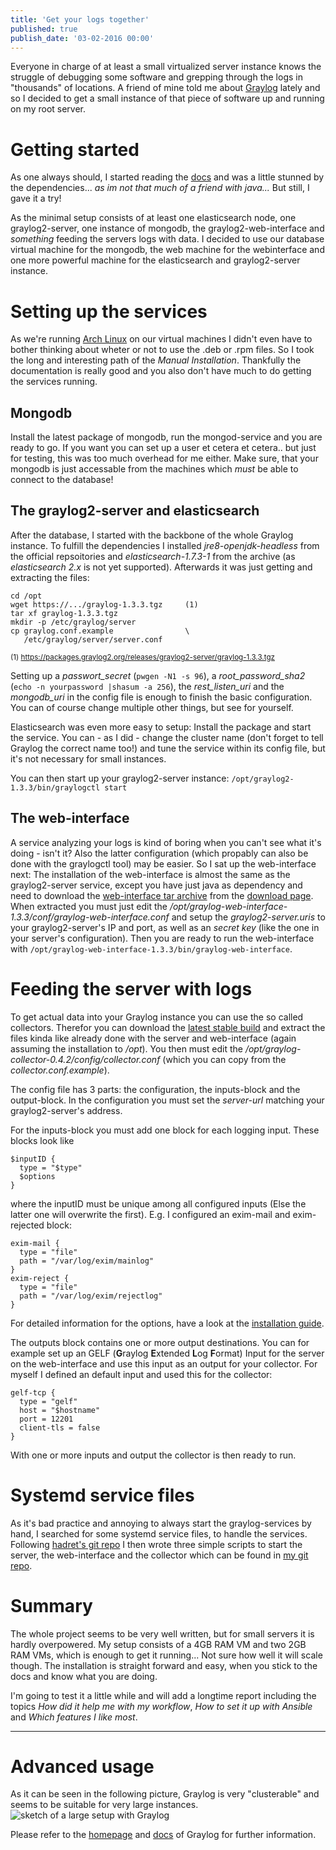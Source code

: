 ```yaml
---
title: 'Get your logs together'
published: true
publish_date: '03-02-2016 00:00'
---
```


Everyone in charge of at least a small virtualized server instance knows the struggle of debugging some software and grepping through the logs in "thousands" of locations.
A friend of mine told me about [Graylog](https://www.graylog.org/) lately and so I decided to get a small instance of that  piece of software up and running on my root server.

# Getting started
As one always should, I started reading the [docs](http://docs.graylog.org/en/2.0/) and was a little stunned by the dependencies... *as im not that much of a friend with java...*
But still, I gave it a try!

As the minimal setup consists of at least one elasticsearch node, one graylog2-server, one instance of mongodb, the graylog2-web-interface and *something* feeding the servers logs with data. I decided to use our database virtual machine for the mongodb, the web machine for the webinterface and one more powerful machine for the elasticsearch and graylog2-server instance.

# Setting up the services
As we're running [Arch Linux](https://www.archlinux.org/) on our virtual machines I didn't even have to bother thinking about wheter or not to use the .deb or .rpm files. So I took the long and interesting path of the *Manual Installation*.
Thankfully the documentation is really good and you also don't have much to do getting the services running.

## Mongodb
Install the latest package of mongodb, run the mongod-service and you are ready to go. If you want you can set up a user et cetera et cetera.. but just for testing, this was too much overhead for me either. Make sure, that your mongodb is just accessable from the machines which *must* be able to connect to the database!

## The graylog2-server and elasticsearch
After the database, I started with the backbone of the whole Graylog instance. To fulfill the dependencies I installed *jre8-openjdk-headless* from the official repsoitories and *elasticsearch-1.7.3-1* from the archive (as *elasticsearch 2.x* is not yet supported). Afterwards it was just getting and extracting the files:

    cd /opt
    wget https://.../graylog-1.3.3.tgz     (1)
    tar xf graylog-1.3.3.tgz
    mkdir -p /etc/graylog/server
    cp graylog.conf.example                \
       /etc/graylog/server/server.conf
<small>(1) https://packages.graylog2.org/releases/graylog2-server/graylog-1.3.3.tgz  </small>

Setting up a *passwort_secret* (`pwgen -N1 -s 96`), a *root_password_sha2* (`echo -n yourpassword |shasum -a 256`), the *rest_listen_uri* and the *mongodb_uri* in the config file is enough to finish the basic configuration. You can of course change multiple other things, but see for yourself.

Elasticsearch was even more easy to setup: Install the package and start the service. You can - as I did - change the cluster name (don't forget to tell Graylog the correct name too!) and tune the service within its config file, but it's not necessary for small instances.

You can then start up your graylog2-server instance: `/opt/graylog2-1.3.3/bin/graylogctl start`

## The web-interface
A service analyzing your logs is kind of boring when you can't see what it's doing - isn't it? Also the latter configuration (which propably can also be done with the graylogctl tool) may be easier.
So I sat up the web-interface next: The installation of the web-interface is almost the same as the graylog2-server service, except you have just java as dependency and need to download the [web-interface tar archive](https://packages.graylog2.org/releases/graylog2-web-interface/graylog-web-interface-1.3.3.tgz) from the [download page](https://packages.graylog2.org/releases/graylog2-web-interface/graylog-web-interface-1.3.3.tgz). When extracted you must just edit the */opt/graylog-web-interface-1.3.3/conf/graylog-web-interface.conf* and setup the *graylog2-server.uris* to your graylog2-server's IP and port, as well as an *secret key* (like the one in your server's configuration). Then you are ready to run the web-interface with `/opt/graylog-web-interface-1.3.3/bin/graylog-web-interface`.

# Feeding the server with logs
To get actual data into your Graylog instance you can use the so called collectors. Therefor you can download the [latest stable build](https://github.com/Graylog2/collector#binary-download) and extract the files kinda like already done with the server and web-interface (again assuming the installation to */opt*). You then must edit the */opt/graylog-collector-0.4.2/config/collector.conf* (which you can copy from the *collector.conf.example*).

The config file has 3 parts: the configuration, the inputs-block and the output-block.
In the configuration you must set the *server-url* matching your graylog2-server's address.

For the inputs-block you must add one block for each logging input. These blocks look like

    $inputID {
      type = "$type"
      $options
    }

where the inputID must be unique among all configured inputs (Else the latter one will overwrite the first). E.g. I configured an exim-mail and exim-rejected block:

    exim-mail {
      type = "file"
      path = "/var/log/exim/mainlog"
    }
    exim-reject {
      type = "file"
      path = "/var/log/exim/rejectlog"
    }

For detailed information for the options, have a look at the [installation guide](http://docs.graylog.org/en/2.0/pages/collector.html#configuration).

The outputs block contains one or more output destinations. You can for example set up an GELF (**G**raylog **E**xtended **L**og **F**ormat) Input for the server on the web-interface and use this input as an output for your collector. For myself I defined an default input and used this for the collector:

    gelf-tcp {
      type = "gelf"
      host = "$hostname"
      port = 12201
      client-tls = false
    }

With one or more inputs and output the collector is then ready to run.

# Systemd service files
As it's bad practice and annoying to always start the graylog-services by hand, I searched for some systemd service files, to handle the services. Following [hadret's git repo](https://github.com/hadret/scripts-graylog2) I then wrote three simple scripts to start the server, the web-interface and the collector which can be found in [my git repo](https://github.com/sattelite/scripts-graylog2).

# Summary
The whole project seems to be very well written, but for small servers it is hardly overpowered. My setup consists of a 4GB RAM VM and two 2GB RAM VMs, which is enough to get it running... Not sure how well it will scale though.
The installation is straight forward and easy, when you stick to the docs and know what you are doing.

I'm going to test it a little while and will add a longtime report including the topics *How did it help me with my workflow*, *How to set it up with Ansible* and *Which features I like most*.

---

# Advanced usage
As it can be seen in the following picture, Graylog is very "clusterable" and seems to be suitable for very large instances.
![sketch of a large setup with Graylog](http://docs.graylog.org/en/2.0/_images/architec_bigger_setup.png)

Please refer to the [homepage](https://www.graylog.org) and [docs](http://docs.graylog.org/en/2.0) of Graylog for further information.